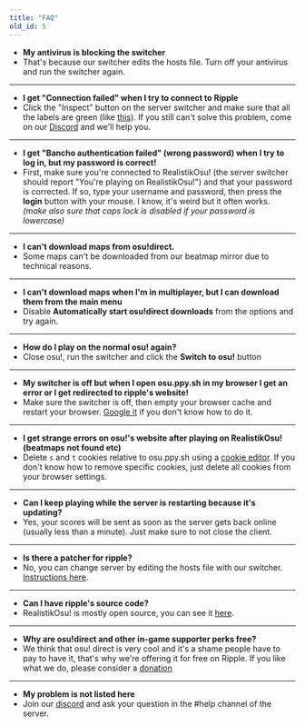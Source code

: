 ```yaml
---
title: "FAQ"
old_id: 5
---
```

- **My antivirus is blocking the switcher**
- That's because our switcher edits the hosts file. Turn off your antivirus and run the switcher again.

-----------------------

- **I get "Connection failed" when I try to connect to Ripple**  
- Click the "Inspect" button on the server switcher and make sure that all the labels are green (like [this](http://oi66.tinypic.com/2v9q90p.jpg)). If you still can't solve this problem, come on our [Discord](https://discord.gg/0rJcZruIsA6rXuIx) and we'll help you.

-----------------------

- **I get "Bancho authentication failed" (wrong password) when I try to log in, but my password is correct!**  
- First, make sure you're connected to RealistikOsu! (the server switcher should report "You're playing on RealistikOsu!") and that your password is corrected. If so, type your username and password, then press the **login** button with your mouse. I know, it's weird but it often works. *(make also sure that caps lock is disabled if your password is lowercase)*

-----------------------

- **I can't download maps from osu!direct.**
- Some maps can't be downloaded from our beatmap mirror due to technical reasons.

-----------------------

- **I can't download maps when I'm in multiplayer, but I can download them from the main menu**
- Disable **Automatically start osu!direct downloads** from the options and try again.

-----------------------

- **How do I play on the normal osu! again?**
- Close osu!, run the switcher and click the **Switch to osu!** button

-----------------------

- **My switcher is off but when I open osu.ppy.sh in my browser I get an error or I get redirected to ripple's website!**
- Make sure the switcher is off, then empty your browser cache and restart your browser. [Google it](http://lmgtfy.com/?q=How+to+empty+browser+cache) if you don't know how to do it.

-----------------------

- **I get strange errors on osu!'s website after playing on RealistikOsu! (beatmaps not found etc)**
- Delete `s` and `t` cookies relative to osu.ppy.sh using a [cookie editor](https://chrome.google.com/webstore/detail/editthiscookie/fngmhnnpilhplaeedifhccceomclgfbg). If you don't know how to remove specific cookies, just delete all cookies from your browser settings.

-----------------------

- **Can I keep playing while the server is restarting because it's updating?**
- Yes, your scores will be sent as soon as the server gets back online (usually less than a minute). Just make sure to not close the client.

-----------------------

- **Is there a patcher for ripple?**
- No, you can change server by editing the hosts file with our switcher. [Instructions here](https://ripple.moe/doc/1).

-----------------------

- **Can I have ripple's source code?**
-  RealistikOsu! is mostly open source, you can see it [here](https://zxq.co/ripple/ripple).

-----------------------

- **Why are osu!direct and other in-game supporter perks free?**
- We think that osu! direct is very cool and it's a shame people have to pay to have it, that's why we're offering it for free on Ripple. If you like what we do, please consider a [donation](/donate)

-----------------------

- **My problem is not listed here**
- Join our [discord](https://discord.gg/0rJcZruIsA6rXuIx) and ask your question in the #help channel of the server.